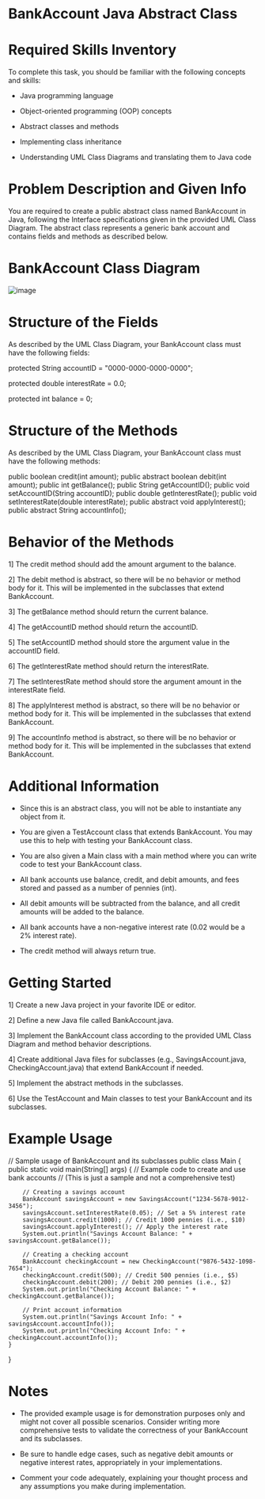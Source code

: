 # BankAccount Java Abstract Class

# Required Skills Inventory
To complete this task, you should be familiar with the following concepts and skills:

 * Java programming language

 * Object-oriented programming (OOP) concepts

 * Abstract classes and methods

 * Implementing class inheritance

 * Understanding UML Class Diagrams and translating them to Java code

# Problem Description and Given Info
You are required to create a public abstract class named BankAccount in Java, following the Interface specifications given in the provided UML Class Diagram. The abstract class represents a generic bank account and contains fields and methods as described below.

# BankAccount Class Diagram

![image](https://github.com/user-attachments/assets/91bb2d99-c923-4a08-93f9-812e9b94563b)


# Structure of the Fields
As described by the UML Class Diagram, your BankAccount class must have the following fields:


protected String accountID = "0000-0000-0000-0000";

protected double interestRate = 0.0;

protected int balance = 0;

# Structure of the Methods
As described by the UML Class Diagram, your BankAccount class must have the following methods:

public boolean credit(int amount);
public abstract boolean debit(int amount);
public int getBalance();
public String getAccountID();
public void setAccountID(String accountID);
public double getInterestRate();
public void setInterestRate(double interestRate);
public abstract void applyInterest();
public abstract String accountInfo();

# Behavior of the Methods
1] The credit method should add the amount argument to the balance.

2] The debit method is abstract, so there will be no behavior or method body for it. This will be implemented in the subclasses that extend BankAccount.

3] The getBalance method should return the current balance.

4] The getAccountID method should return the accountID.

5] The setAccountID method should store the argument value in the accountID field.

6] The getInterestRate method should return the interestRate.

7] The setInterestRate method should store the argument amount in the interestRate field.

8] The applyInterest method is abstract, so there will be no behavior or method body for it. This will be implemented in the subclasses that extend BankAccount.

9] The accountInfo method is abstract, so there will be no behavior or method body for it. This will be implemented in the subclasses that extend BankAccount.

# Additional Information
* Since this is an abstract class, you will not be able to instantiate any object from it.

* You are given a TestAccount class that extends BankAccount. You may use this to help with testing your BankAccount class.

* You are also given a Main class with a main method where you can write code to test your BankAccount class.

* All bank accounts use balance, credit, and debit amounts, and fees stored and passed as a number of pennies (int).

* All debit amounts will be subtracted from the balance, and all credit amounts will be added to the balance.

* All bank accounts have a non-negative interest rate (0.02 would be a 2% interest rate).

* The credit method will always return true.

# Getting Started
1] Create a new Java project in your favorite IDE or editor.

2] Define a new Java file called BankAccount.java.

3] Implement the BankAccount class according to the provided UML Class Diagram and method behavior descriptions.

4] Create additional Java files for subclasses (e.g., SavingsAccount.java, CheckingAccount.java) that extend BankAccount if needed.

5] Implement the abstract methods in the subclasses.

6] Use the TestAccount and Main classes to test your BankAccount and its subclasses.

# Example Usage
// Sample usage of BankAccount and its subclasses
public class Main {
    public static void main(String[] args) {
        // Example code to create and use bank accounts
        // (This is just a sample and not a comprehensive test)

        // Creating a savings account
        BankAccount savingsAccount = new SavingsAccount("1234-5678-9012-3456");
        savingsAccount.setInterestRate(0.05); // Set a 5% interest rate
        savingsAccount.credit(1000); // Credit 1000 pennies (i.e., $10)
        savingsAccount.applyInterest(); // Apply the interest rate
        System.out.println("Savings Account Balance: " + savingsAccount.getBalance());

        // Creating a checking account
        BankAccount checkingAccount = new CheckingAccount("9876-5432-1098-7654");
        checkingAccount.credit(500); // Credit 500 pennies (i.e., $5)
        checkingAccount.debit(200); // Debit 200 pennies (i.e., $2)
        System.out.println("Checking Account Balance: " + checkingAccount.getBalance());

        // Print account information
        System.out.println("Savings Account Info: " + savingsAccount.accountInfo());
        System.out.println("Checking Account Info: " + checkingAccount.accountInfo());
    }
}
# Notes
* The provided example usage is for demonstration purposes only and might not cover all possible scenarios. Consider writing more comprehensive tests to validate the correctness of your BankAccount and its subclasses.

* Be sure to handle edge cases, such as negative debit amounts or negative interest rates, appropriately in your implementations.

* Comment your code adequately, explaining your thought process and any assumptions you make during implementation.





 
